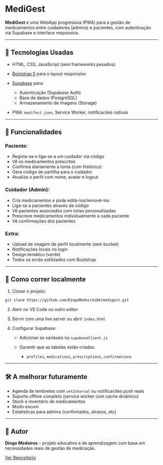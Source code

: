 # MediGest

**MediGest** é uma WebApp progressiva (PWA) para a gestão de medicamentos entre cuidadores (admins) e pacientes, com autenticação via Supabase e interface responsiva.

---

## 🔧 Tecnologias Usadas

* HTML, CSS, JavaScript (sem frameworks pesados)
* [Bootstrap 5](https://getbootstrap.com/) para o layout responsivo
* [Supabase](https://supabase.com/) para:

  * Autenticação (Supabase Auth)
  * Base de dados (PostgreSQL)
  * Armazenamento de imagens (Storage)
* PWA: `manifest.json`, Service Worker, notificacões nativas

---

## 🔑 Funcionalidades

### Paciente:

* Regista-se e liga-se a um cuidador via código
* Vê os medicamentos prescritos
* Confirma diariamente a toma (com histórico)
* Gera código de partilha para o cuidador
* Atualiza o perfil com nome, avatar e logout

### Cuidador (Admin):

* Cria medicamentos e pode editá-los/removê-los
* Liga-se a pacientes através de código
* Vê pacientes associados com notas personalizadas
* Prescreve medicamentos individualmente a cada paciente
* Vê confirmações dos pacientes

### Extra:

* Upload de imagem de perfil localmente (sem bucket)
* Notificações locais no login
* Design temático (verde)
* Todos os ecrãs estilizados com Bootstrap

---

## 🚀 Como correr localmente

1. Clonar o projeto:

```bash
git clone https://github.com/DiogoMedeiros04/medigest.git
```

2. Abrir no VS Code ou outro editor

3. Servir com uma live server ou abrir `index.html`

4. Configurar Supabase:

   * Adicionar as variáveis no `supabaseClient.js`
   * Garantir que as tabelas estão criadas:

     * `profiles`, `medications`, `prescriptions`, `confirmations`

---

## 🛠️ A melhorar futuramente

* Agenda de lembretes com `setInterval` ou notificacões push reais
* Suporte offline completo (service worker com cache dinâmico)
* Stock e inventário de medicamentos
* Modo escuro
* Estatísticas para admins (confirmados, atrasos, etc)

---

## 👤 Autor

**Diogo Medeiros** – projeto educativo e de aprendizagem com base em necessidades reais de gestão de medicação.

[Ver Repositório](https://github.com/DiogoMedeiros04/medigest)
